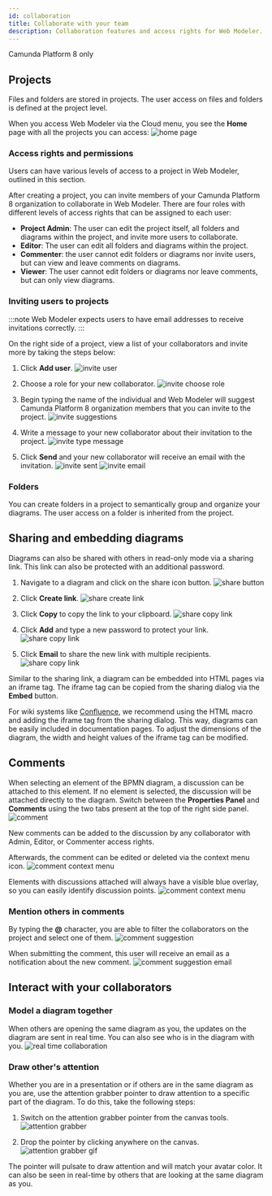 ```yaml
---
id: collaboration
title: Collaborate with your team
description: Collaboration features and access rights for Web Modeler.
---
```


<span class="badge badge--cloud">Camunda Platform 8 only</span>

## Projects

Files and folders are stored in projects.
The user access on files and folders is defined at the project level.

When you access Web Modeler via the Cloud menu, you see the **Home** page with all the projects you can access:
![home page](img/collaboration/web-modeler-home.png)

### Access rights and permissions

Users can have various levels of access to a project in Web Modeler, outlined in this section.

After creating a project, you can invite members of your Camunda Platform 8 organization to collaborate in Web Modeler.
There are four roles with different levels of access rights that can be assigned to each user:

- **Project Admin**: The user can edit the project itself, all folders and diagrams within the project, and invite more users to collaborate.
- **Editor**: The user can edit all folders and diagrams within the project.
- **Commenter**: the user cannot edit folders or diagrams nor invite users, but can view and leave comments on diagrams.
- **Viewer**: The user cannot edit folders or diagrams nor leave comments, but can only view diagrams.

### Inviting users to projects

:::note
Web Modeler expects users to have email addresses to receive invitations correctly.
:::

On the right side of a project, view a list of your collaborators and invite more by taking the steps below:

1. Click **Add user**.
   ![invite user](img/collaboration/web-modeler-collaborator-invite-modal-opened.png)

2. Choose a role for your new collaborator.
   ![invite choose role](img/collaboration/web-modeler-collaborator-invite-choose-role.png)

3. Begin typing the name of the individual and Web Modeler will suggest Camunda Platform 8 organization members that you can invite to the project.
   ![invite suggestions](img/collaboration/web-modeler-collaborator-invite-suggestions.png)

4. Write a message to your new collaborator about their invitation to the project.
   ![invite type message](img/collaboration/web-modeler-collaborator-invite-type-message.png)

5. Click **Send** and your new collaborator will receive an email with the invitation.
   ![invite sent](img/collaboration/web-modeler-collaborator-invite-sent.png)
   ![invite email](img/collaboration/web-modeler-collaborator-invite-email.png)

### Folders

You can create folders in a project to semantically group and organize your diagrams.
The user access on a folder is inherited from the project.

## Sharing and embedding diagrams

Diagrams can also be shared with others in read-only mode via a sharing link.
This link can also be protected with an additional password.

1. Navigate to a diagram and click on the share icon button.
   ![share button](img/collaboration/web-modeler-share-icon-button.png)

2. Click **Create link**.
   ![share create link](img/collaboration/web-modeler-share-modal.png)

3. Click **Copy** to copy the link to your clipboard.
   ![share copy link](img/collaboration/web-modeler-share-modal-create.png)

4. Click **Add** and type a new password to protect your link.
   ![share copy link](img/collaboration/web-modeler-share-modal-password-protect.png)

5. Click **Email** to share the new link with multiple recipients.
   ![share copy link](img/collaboration/web-modeler-share-modal-email.png)

Similar to the sharing link, a diagram can be embedded into HTML pages via an iframe tag. The iframe tag can be copied from the sharing dialog via the **Embed** button.

For wiki systems like [Confluence](https://www.atlassian.com/software/confluence), we recommend using the HTML macro and adding the iframe tag from the sharing dialog. This way, diagrams can be easily included in documentation pages. To adjust the dimensions of the diagram, the width and height values of the iframe tag can be modified.

## Comments

When selecting an element of the BPMN diagram, a discussion can be attached to this element. If no element is selected, the discussion will be attached directly to the diagram.
Switch between the **Properties Panel** and **Comments** using the two tabs present at the top of the right side panel.
![comment](img/collaboration/web-modeler-comment-type-here.png)

New comments can be added to the discussion by any collaborator with Admin, Editor, or Commenter access rights.

Afterwards, the comment can be edited or deleted via the context menu icon.
![comment context menu](img/collaboration/web-modeler-comment-with-context-menu.png)

Elements with discussions attached will always have a visible blue overlay, so you can easily identify discussion points.
![comment context menu](img/collaboration/web-modeler-comment-overlay-on-diagram.png)

### Mention others in comments

By typing the **@** character, you are able to filter the collaborators on the project and select one of them.
![comment suggestion](img/collaboration/web-modeler-comment-mention-suggestions.png)

When submitting the comment, this user will receive an email as a notification about the new comment.
![comment suggestion email](img/collaboration/web-modeler-comment-mention-email.png)

## Interact with your collaborators

### Model a diagram together

When others are opening the same diagram as you, the updates on the diagram are sent in real time. You can also see who is in the diagram with you.
![real time collaboration](img/real-time-collaboration.png)

### Draw other's attention

Whether you are in a presentation or if others are in the same diagram as you are, use the attention grabber pointer to draw attention to a specific part of the diagram. To do this, take the following steps:

1. Switch on the attention grabber pointer from the canvas tools.
   ![attention grabber](img/attention-grabber.png)

2. Drop the pointer by clicking anywhere on the canvas.
   ![attention grabber gif](img/attention-grabber-pointer-pulse.gif)

The pointer will pulsate to draw attention and will match your avatar color.
It can also be seen in real-time by others that are looking at the same diagram as you.
